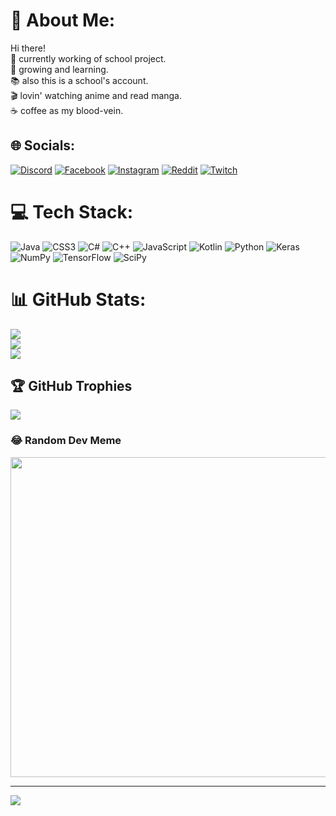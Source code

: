 # 💫 About Me:
Hi there!<br>📝 currently working of school project.<br>🌱 growing and learning.<br>📚 also this is a school's account.<br>🎬 lovin' watching anime and read manga.<br>☕️ coffee as my blood-vein.


## 🌐 Socials:
[![Discord](https://img.shields.io/badge/Discord-%237289DA.svg?logo=discord&logoColor=white)](https://discord.gg/幸せ人#4210) [![Facebook](https://img.shields.io/badge/Facebook-%231877F2.svg?logo=Facebook&logoColor=white)](https://facebook.com/GOD.Lynchz) [![Instagram](https://img.shields.io/badge/Instagram-%23E4405F.svg?logo=Instagram&logoColor=white)](https://instagram.com/jinn.palmy_) [![Reddit](https://img.shields.io/badge/Reddit-%23FF4500.svg?logo=Reddit&logoColor=white)](https://reddit.com/user/Lynchz) [![Twitch](https://img.shields.io/badge/Twitch-%239146FF.svg?logo=Twitch&logoColor=white)](https://twitch.tv/lynchzttv) 

# 💻 Tech Stack:
![Java](https://img.shields.io/badge/java-%23ED8B00.svg?style=for-the-badge&logo=java&logoColor=white) ![CSS3](https://img.shields.io/badge/css3-%231572B6.svg?style=for-the-badge&logo=css3&logoColor=white) ![C#](https://img.shields.io/badge/c%23-%23239120.svg?style=for-the-badge&logo=c-sharp&logoColor=white) ![C++](https://img.shields.io/badge/c++-%2300599C.svg?style=for-the-badge&logo=c%2B%2B&logoColor=white) ![JavaScript](https://img.shields.io/badge/javascript-%23323330.svg?style=for-the-badge&logo=javascript&logoColor=%23F7DF1E) ![Kotlin](https://img.shields.io/badge/kotlin-%230095D5.svg?style=for-the-badge&logo=kotlin&logoColor=white) ![Python](https://img.shields.io/badge/python-3670A0?style=for-the-badge&logo=python&logoColor=ffdd54) ![Keras](https://img.shields.io/badge/Keras-%23D00000.svg?style=for-the-badge&logo=Keras&logoColor=white) ![NumPy](https://img.shields.io/badge/numpy-%23013243.svg?style=for-the-badge&logo=numpy&logoColor=white) ![TensorFlow](https://img.shields.io/badge/TensorFlow-%23FF6F00.svg?style=for-the-badge&logo=TensorFlow&logoColor=white) ![SciPy](https://img.shields.io/badge/SciPy-%230C55A5.svg?style=for-the-badge&logo=scipy&logoColor=%white)
# 📊 GitHub Stats:
![](https://github-readme-stats.vercel.app/api?username=LynchzDEV&theme=gruvbox&hide_border=true&include_all_commits=true&count_private=true)<br/>
![](https://github-readme-streak-stats.herokuapp.com/?user=LynchzDEV&theme=gruvbox&hide_border=true)<br/>
![](https://github-readme-stats.vercel.app/api/top-langs/?username=LynchzDEV&theme=gruvbox&hide_border=true&include_all_commits=true&count_private=true&layout=compact)

## 🏆 GitHub Trophies
![](https://github-profile-trophy.vercel.app/?username=LynchzDEV&theme=gruvbox&no-frame=true&no-bg=false&margin-w=4)

### 😂 Random Dev Meme
<img src="https://i.redd.it/i1wiuwkh2zr31.png" width="512px"/>

---
[![](https://visitcount.itsvg.in/api?id=LynchzDEV&icon=0&color=4)](https://visitcount.itsvg.in)

<!-- Proudly created with GPRM ( https://gprm.itsvg.in ) -->
